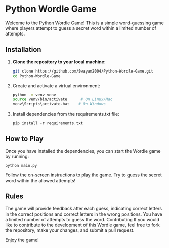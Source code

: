 # Python Wordle Game

Welcome to the Python Wordle Game! This is a simple word-guessing game where players attempt to guess a secret word within a limited number of attempts.

## Installation

1. **Clone the repository to your local machine:**

   ```bash
   git clone https://github.com/Swayam2004/Python-Wordle-Game.git
   cd Python-Wordle-Game
   ```
2. Create and activate a virtual environment:
   ```bash
   python -m venv venv
   source venv/bin/activate      # On Linux/Mac
   venv\Scripts\activate.bat    # On Windows
   ```
3. Install dependencies from the requirements.txt file:
   ```
   pip install -r requirements.txt
   ```
   
## How to Play
Once you have installed the dependencies, you can start the Wordle game by running:
   ```
   python main.py
   ```
Follow the on-screen instructions to play the game. Try to guess the secret word within the allowed attempts!

## Rules
The game will provide feedback after each guess, indicating correct letters in the correct positions and correct letters in the wrong positions.
You have a limited number of attempts to guess the word.
Contributing
If you would like to contribute to the development of this Wordle game, feel free to fork the repository, make your changes, and submit a pull request.

Enjoy the game!
